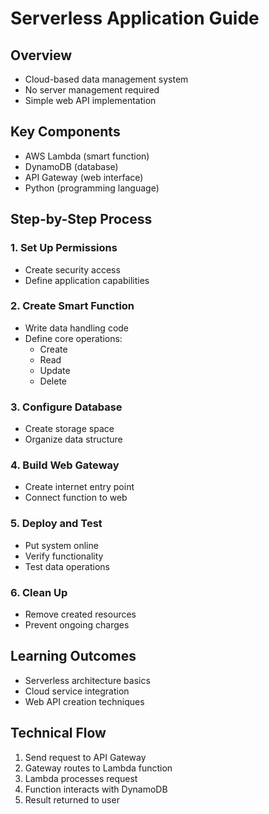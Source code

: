 # Serverless Application Guide

## Overview
- Cloud-based data management system
- No server management required
- Simple web API implementation

## Key Components
- AWS Lambda (smart function)
- DynamoDB (database)
- API Gateway (web interface)
- Python (programming language)

## Step-by-Step Process

### 1. Set Up Permissions
- Create security access
- Define application capabilities

### 2. Create Smart Function
- Write data handling code
- Define core operations:
  - Create
  - Read
  - Update
  - Delete

### 3. Configure Database
- Create storage space
- Organize data structure

### 4. Build Web Gateway
- Create internet entry point
- Connect function to web

### 5. Deploy and Test
- Put system online
- Verify functionality
- Test data operations

### 6. Clean Up
- Remove created resources
- Prevent ongoing charges

## Learning Outcomes
- Serverless architecture basics
- Cloud service integration
- Web API creation techniques

## Technical Flow
1. Send request to API Gateway
2. Gateway routes to Lambda function
3. Lambda processes request
4. Function interacts with DynamoDB
5. Result returned to user
